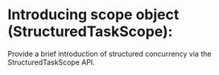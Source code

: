 # Introducing scope object (StructuredTaskScope):
Provide a brief introduction of structured concurrency via the StructuredTaskScope API.
